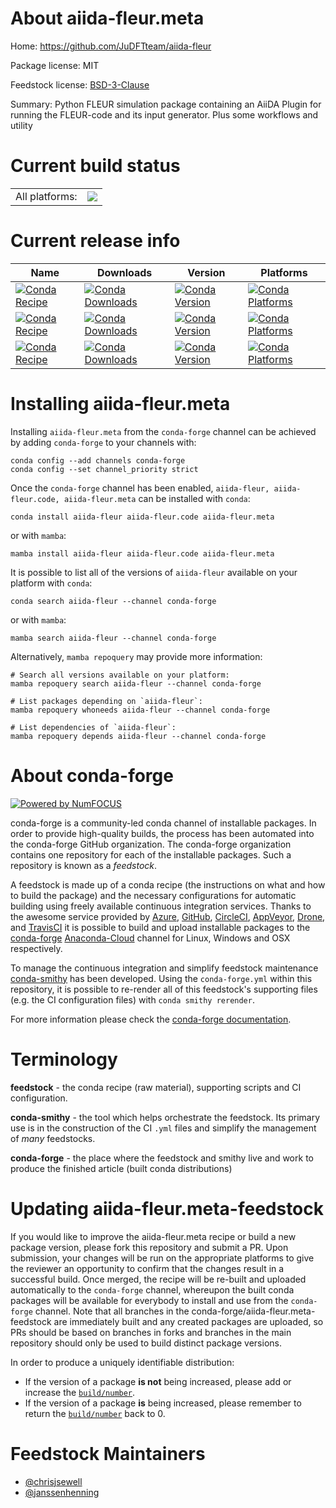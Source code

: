 About aiida-fleur.meta
======================

Home: https://github.com/JuDFTteam/aiida-fleur

Package license: MIT

Feedstock license: [BSD-3-Clause](https://github.com/conda-forge/aiida-fleur-feedstock/blob/main/LICENSE.txt)

Summary: Python FLEUR simulation package containing an AiiDA Plugin for running the FLEUR-code and its input generator. Plus some workflows and utility

Current build status
====================


<table><tr><td>All platforms:</td>
    <td>
      <a href="https://dev.azure.com/conda-forge/feedstock-builds/_build/latest?definitionId=16665&branchName=main">
        <img src="https://dev.azure.com/conda-forge/feedstock-builds/_apis/build/status/aiida-fleur-feedstock?branchName=main">
      </a>
    </td>
  </tr>
</table>

Current release info
====================

| Name | Downloads | Version | Platforms |
| --- | --- | --- | --- |
| [![Conda Recipe](https://img.shields.io/badge/recipe-aiida--fleur-green.svg)](https://anaconda.org/conda-forge/aiida-fleur) | [![Conda Downloads](https://img.shields.io/conda/dn/conda-forge/aiida-fleur.svg)](https://anaconda.org/conda-forge/aiida-fleur) | [![Conda Version](https://img.shields.io/conda/vn/conda-forge/aiida-fleur.svg)](https://anaconda.org/conda-forge/aiida-fleur) | [![Conda Platforms](https://img.shields.io/conda/pn/conda-forge/aiida-fleur.svg)](https://anaconda.org/conda-forge/aiida-fleur) |
| [![Conda Recipe](https://img.shields.io/badge/recipe-aiida--fleur.code-green.svg)](https://anaconda.org/conda-forge/aiida-fleur.code) | [![Conda Downloads](https://img.shields.io/conda/dn/conda-forge/aiida-fleur.code.svg)](https://anaconda.org/conda-forge/aiida-fleur.code) | [![Conda Version](https://img.shields.io/conda/vn/conda-forge/aiida-fleur.code.svg)](https://anaconda.org/conda-forge/aiida-fleur.code) | [![Conda Platforms](https://img.shields.io/conda/pn/conda-forge/aiida-fleur.code.svg)](https://anaconda.org/conda-forge/aiida-fleur.code) |
| [![Conda Recipe](https://img.shields.io/badge/recipe-aiida--fleur.meta-green.svg)](https://anaconda.org/conda-forge/aiida-fleur.meta) | [![Conda Downloads](https://img.shields.io/conda/dn/conda-forge/aiida-fleur.meta.svg)](https://anaconda.org/conda-forge/aiida-fleur.meta) | [![Conda Version](https://img.shields.io/conda/vn/conda-forge/aiida-fleur.meta.svg)](https://anaconda.org/conda-forge/aiida-fleur.meta) | [![Conda Platforms](https://img.shields.io/conda/pn/conda-forge/aiida-fleur.meta.svg)](https://anaconda.org/conda-forge/aiida-fleur.meta) |

Installing aiida-fleur.meta
===========================

Installing `aiida-fleur.meta` from the `conda-forge` channel can be achieved by adding `conda-forge` to your channels with:

```
conda config --add channels conda-forge
conda config --set channel_priority strict
```

Once the `conda-forge` channel has been enabled, `aiida-fleur, aiida-fleur.code, aiida-fleur.meta` can be installed with `conda`:

```
conda install aiida-fleur aiida-fleur.code aiida-fleur.meta
```

or with `mamba`:

```
mamba install aiida-fleur aiida-fleur.code aiida-fleur.meta
```

It is possible to list all of the versions of `aiida-fleur` available on your platform with `conda`:

```
conda search aiida-fleur --channel conda-forge
```

or with `mamba`:

```
mamba search aiida-fleur --channel conda-forge
```

Alternatively, `mamba repoquery` may provide more information:

```
# Search all versions available on your platform:
mamba repoquery search aiida-fleur --channel conda-forge

# List packages depending on `aiida-fleur`:
mamba repoquery whoneeds aiida-fleur --channel conda-forge

# List dependencies of `aiida-fleur`:
mamba repoquery depends aiida-fleur --channel conda-forge
```


About conda-forge
=================

[![Powered by
NumFOCUS](https://img.shields.io/badge/powered%20by-NumFOCUS-orange.svg?style=flat&colorA=E1523D&colorB=007D8A)](https://numfocus.org)

conda-forge is a community-led conda channel of installable packages.
In order to provide high-quality builds, the process has been automated into the
conda-forge GitHub organization. The conda-forge organization contains one repository
for each of the installable packages. Such a repository is known as a *feedstock*.

A feedstock is made up of a conda recipe (the instructions on what and how to build
the package) and the necessary configurations for automatic building using freely
available continuous integration services. Thanks to the awesome service provided by
[Azure](https://azure.microsoft.com/en-us/services/devops/), [GitHub](https://github.com/),
[CircleCI](https://circleci.com/), [AppVeyor](https://www.appveyor.com/),
[Drone](https://cloud.drone.io/welcome), and [TravisCI](https://travis-ci.com/)
it is possible to build and upload installable packages to the
[conda-forge](https://anaconda.org/conda-forge) [Anaconda-Cloud](https://anaconda.org/)
channel for Linux, Windows and OSX respectively.

To manage the continuous integration and simplify feedstock maintenance
[conda-smithy](https://github.com/conda-forge/conda-smithy) has been developed.
Using the ``conda-forge.yml`` within this repository, it is possible to re-render all of
this feedstock's supporting files (e.g. the CI configuration files) with ``conda smithy rerender``.

For more information please check the [conda-forge documentation](https://conda-forge.org/docs/).

Terminology
===========

**feedstock** - the conda recipe (raw material), supporting scripts and CI configuration.

**conda-smithy** - the tool which helps orchestrate the feedstock.
                   Its primary use is in the construction of the CI ``.yml`` files
                   and simplify the management of *many* feedstocks.

**conda-forge** - the place where the feedstock and smithy live and work to
                  produce the finished article (built conda distributions)


Updating aiida-fleur.meta-feedstock
===================================

If you would like to improve the aiida-fleur.meta recipe or build a new
package version, please fork this repository and submit a PR. Upon submission,
your changes will be run on the appropriate platforms to give the reviewer an
opportunity to confirm that the changes result in a successful build. Once
merged, the recipe will be re-built and uploaded automatically to the
`conda-forge` channel, whereupon the built conda packages will be available for
everybody to install and use from the `conda-forge` channel.
Note that all branches in the conda-forge/aiida-fleur.meta-feedstock are
immediately built and any created packages are uploaded, so PRs should be based
on branches in forks and branches in the main repository should only be used to
build distinct package versions.

In order to produce a uniquely identifiable distribution:
 * If the version of a package **is not** being increased, please add or increase
   the [``build/number``](https://docs.conda.io/projects/conda-build/en/latest/resources/define-metadata.html#build-number-and-string).
 * If the version of a package **is** being increased, please remember to return
   the [``build/number``](https://docs.conda.io/projects/conda-build/en/latest/resources/define-metadata.html#build-number-and-string)
   back to 0.

Feedstock Maintainers
=====================

* [@chrisjsewell](https://github.com/chrisjsewell/)
* [@janssenhenning](https://github.com/janssenhenning/)

